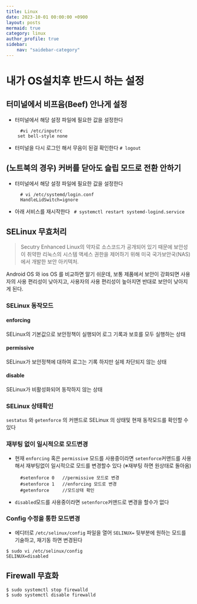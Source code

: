 ```yaml
---
title: Linux
date: 2023-10-01 00:00:00 +0900
layout: posts
mermaid: true
category: linux
author_profile: true
sidebar:
    nav: "saidebar-category"
---
```


# 내가 OS설치후 반드시 하는 설정

## 터미널에서 비프음(Beef) 안나게 설정

- 터미널에서 해당 설정 파일에 필요한 값을 설정한다
   ```
     #vi /etc/inputrc
    set bell-style none
   ```
- 터미널을 다시 로그인 해서 무음이 된걸 확인한다
   ```# logout```

## (노트북의 경우) 커버를 닫아도 슬립 모드로 전환 안하기


- 터미널에서 해당 설정 파일에 필요한 값을 설정한다
   ```
     # vi /etc/systemd/login.conf
     HandleLidSwitch=ignore
  ```
- 아래 서비스를 재시작한다
   ``` # systemctl restart systemd-logind.service```

## SELinux 무효처리

>Secutry Enhanced Linux의 약자로 소스코드가 공개되어 있기 때문에 보안성이 취약한 리눅스의 시스템 액세스 권한을 제어하기 위해 미국 국가보안국(NAS)에서 개발한 보안 아키텍처.

Android OS 와 ios OS 를 비교하면 알기 쉬운데, 보통 제품에서 보안이 강화되면 사용자의 사용 편리성이 낮아지고, 사용자의 사용 편리성이 높아지면 반대로 보안이 낮아지게 된다.<br>


### SELinux 동작모드

#### enforcing

SELinux의 기본값으로 보안정책이 실행되어 로그 기록과 보호를 모두 실행하는 상태

#### permissive

SELinux가 보안정책에 대하여 로그는 기록 하지만 실제 차단되지 않는 상태

#### disable

SELinux가 비활성화되어 동작하지 않는 상태

### SELinux 상태확인

`sestatus` 와 `getenforce` 의 커맨드로 SELinux 의 상태및 현재 동작모드를 확인할 수 있다

### 재부팅 없이 일시적으로 모드변경

- 현재 `enforcing` 혹은 `permissive` 모드를 사용중이라면 `setenforce`커맨드를 사용해서 재부팅없이 일시적으로 모드를 변경할수 있다 (※재부팅 하면 원상태로 돌아옴)
   ```
     #setenforce 0   //permissive 모드로 변경
     #setenforce 1   //enforcing 모드로 변경
     #getenforce     //모드상태 확인
   ``` 
- `disabled`모드를 사용중이라면 `setenforce`커맨드로 변경을 할수가 없다

### Config 수정을 통한 모드변경

- 에디터로 `/etc/selinux/config` 파일을 열어 `SELINUX=` 뒷부분에 원하는 모드를 기술하고, 재기동 하면 변경된다 
```
$ sudo vi /etc/selinux/config
SELINUX=disabled
```


## Firewall 무효화
```
$ sudo systemctl stop firewalld
$ sudo systemctl disable firewalld
```